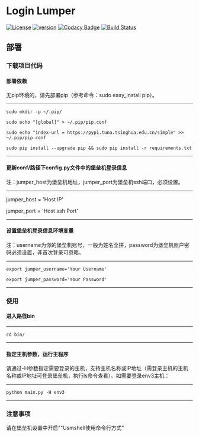 # Login Lumper

[![License](https://img.shields.io/badge/License-Apache%202.0-blue.svg)](http://github.com/hhyo/archery/blob/master/LICENSE)
[![version](https://img.shields.io/badge/python-3.7.5-blue.svg)](https://www.python.org/downloads/release/python-375/)
[![Codacy Badge](https://api.codacy.com/project/badge/Grade/5c735378085b404caf09a441238ad034)](https://www.codacy.com/manual/sunnywalden/login-jumper?utm_source=github.com&amp;utm_medium=referral&amp;utm_content=sunnywalden/login-jumper&amp;utm_campaign=Badge_Grade)
[![Build Status](https://travis-ci.org/sunnywalden/login-jumper.svg?branch=master)](https://travis-ci.org/sunnywalden/login-jumper)


## 部署

### 下载项目代码

#### 部署依赖

无pip环境的，请先部署pip（参考命令：sudo easy_install pip）。

---
    sudo mkdir -p ~/.pip/
        
    sudo echo "[global]" > ~/.pip/pip.conf
    
    sudo echo "index-url = https://pypi.tuna.tsinghua.edu.cn/simple" >> ~/.pip/pip.conf
    
    sudo pip install --upgrade pip && sudo pip install -r requirements.txt
 
---
 
   
#### 更新conf/路径下config.py文件中的堡垒机登录信息
注：jumper_host为堡垒机地址，jumper_port为堡垒机ssh端口，必须设置。

---

jumper_host = 'Host IP'

jumper_port = 'Host ssh Port'  

---  

#### 设置堡垒机登录信息环境变量

注：username为你的堡垒机账号，一般为姓名全拼，password为堡垒机账户密码必须设置，非首次登录可忽略。

---

    export jumper_username='Your Username'

    export jumper_password='Your Password'

---


### 使用

#### 进入路径bin

---

    cd bin/

---

#### 指定主机参数，运行主程序

请通过-H参数指定需要登录的主机，支持主机名称或IP地址（需登录主机的主机名称或IP地址可登录堡垒机，执行ls命令查看）。如需要登录env3主机：

---

    python main.py -H env3

---


### 注意事项

请在堡垒机设置中开启""Usmshell使用命令行方式"